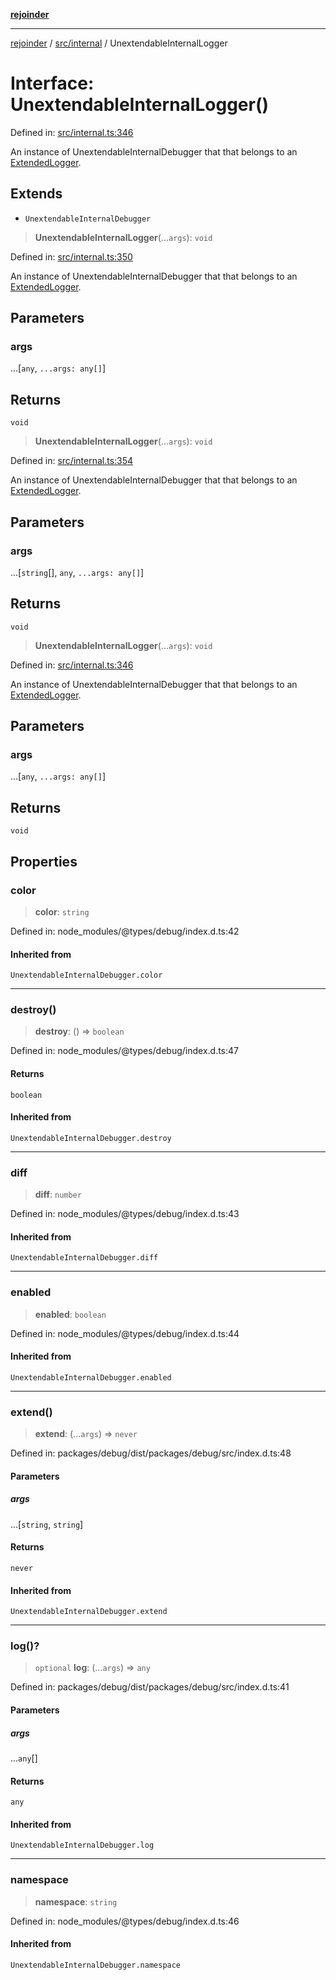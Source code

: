 [**rejoinder**](../../../README.md)

***

[rejoinder](../../../README.md) / [src/internal](../README.md) / UnextendableInternalLogger

# Interface: UnextendableInternalLogger()

Defined in: [src/internal.ts:346](https://github.com/Xunnamius/rejoinder/blob/8a503ebeed2689d0efaa12692a8cdaf933b5902d/src/internal.ts#L346)

An instance of UnextendableInternalDebugger that that belongs to an
[ExtendedLogger](ExtendedLogger.md).

## Extends

- `UnextendableInternalDebugger`

> **UnextendableInternalLogger**(...`args`): `void`

Defined in: [src/internal.ts:350](https://github.com/Xunnamius/rejoinder/blob/8a503ebeed2689d0efaa12692a8cdaf933b5902d/src/internal.ts#L350)

An instance of UnextendableInternalDebugger that that belongs to an
[ExtendedLogger](ExtendedLogger.md).

## Parameters

### args

...\[`any`, `...args: any[]`\]

## Returns

`void`

> **UnextendableInternalLogger**(...`args`): `void`

Defined in: [src/internal.ts:354](https://github.com/Xunnamius/rejoinder/blob/8a503ebeed2689d0efaa12692a8cdaf933b5902d/src/internal.ts#L354)

An instance of UnextendableInternalDebugger that that belongs to an
[ExtendedLogger](ExtendedLogger.md).

## Parameters

### args

...\[`string`[], `any`, `...args: any[]`\]

## Returns

`void`

> **UnextendableInternalLogger**(...`args`): `void`

Defined in: [src/internal.ts:346](https://github.com/Xunnamius/rejoinder/blob/8a503ebeed2689d0efaa12692a8cdaf933b5902d/src/internal.ts#L346)

An instance of UnextendableInternalDebugger that that belongs to an
[ExtendedLogger](ExtendedLogger.md).

## Parameters

### args

...\[`any`, `...args: any[]`\]

## Returns

`void`

## Properties

### color

> **color**: `string`

Defined in: node\_modules/@types/debug/index.d.ts:42

#### Inherited from

`UnextendableInternalDebugger.color`

***

### destroy()

> **destroy**: () => `boolean`

Defined in: node\_modules/@types/debug/index.d.ts:47

#### Returns

`boolean`

#### Inherited from

`UnextendableInternalDebugger.destroy`

***

### diff

> **diff**: `number`

Defined in: node\_modules/@types/debug/index.d.ts:43

#### Inherited from

`UnextendableInternalDebugger.diff`

***

### enabled

> **enabled**: `boolean`

Defined in: node\_modules/@types/debug/index.d.ts:44

#### Inherited from

`UnextendableInternalDebugger.enabled`

***

### extend()

> **extend**: (...`args`) => `never`

Defined in: packages/debug/dist/packages/debug/src/index.d.ts:48

#### Parameters

##### args

...\[`string`, `string`\]

#### Returns

`never`

#### Inherited from

`UnextendableInternalDebugger.extend`

***

### log()?

> `optional` **log**: (...`args`) => `any`

Defined in: packages/debug/dist/packages/debug/src/index.d.ts:41

#### Parameters

##### args

...`any`[]

#### Returns

`any`

#### Inherited from

`UnextendableInternalDebugger.log`

***

### namespace

> **namespace**: `string`

Defined in: node\_modules/@types/debug/index.d.ts:46

#### Inherited from

`UnextendableInternalDebugger.namespace`
